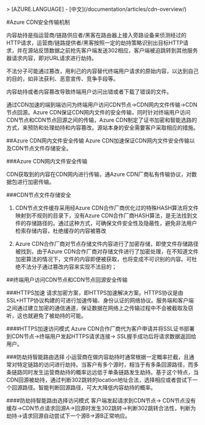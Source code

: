 <properties linkid="dev-net-common-tasks-cdn" urlDisplayName="CDN" pageTitle="Overview of Azure CDN in China - Azure feature guide" metaKeywords="Azure CDN, Azure CDN, Azure blobs, Azure caching, Azure add-ons, CDN, CDN加速, CDN服务, 主流CDN, 多场景加速, 免费CDN, CDN网站加速, 网站加速, 网页加速, 静态加速, 下载加速, VOD加速, 流媒体直播加速, 云服务,  存储账户,缓存刷新, 回源, 云加速, 加速效果, 节点, 流量, CNAME, 带宽, 网速, 防盗链,https加速, 低成本带宽, 访问加速, 小文件加速, 下载加速, 大文件加速, 流媒体加速, HTTPS安全加速, 缓存刷新, 内容预加载, 防盗链, 日志下载, CDN技术文档, CDN帮助文档, CDN FAQ" description="Learn the overview of Azure CDN, advantages, typical scenarios and key features." metaCanonical="" services="" documentationCenter=".NET" title="" authors="" solutions="" manager="" editor="" />
<tags ms.service="cdn"
    ms.date="4/7/2016"
    wacn.date="4/7/2016"
    wacn.lang="cn"
    />
> [AZURE.LANGUAGE]
- [中文](/documentation/articles/cdn-overview/)

#Azure CDN安全传输机制

内容劫持是指运营商/链路供应者/黑客在路由器上接入旁路设备来侦测经过的HTTP请求，运营商/链路提供者/黑客按照一定的劫持策略识别出目标HTTP请求，并在源站反馈数据之前抢先客户端发送302相应，客户端被迫跳转到其他服务器请求内容，即对URL请求进行劫持。

不法分子可能通过篡改，用利己的内容替代终端用户请求的原始内容，以达到自己的目的，如非法获利、恶意宣传、竞争手段等。

内容劫持或者内容篡改导致终端用户访问出错或者下载了错误的文件。

通过CDN加速的端到端访问为终端用户访问CDN节点->CDN网内文件传输->CDN节点回源。Azure CDN保证CDN网内文件的安全传输，同时针对终端用户访问CDN节点和CDN节点回源之间的传输，Azure CDN制定了证书加密和智能选路的方式，来预防和处理劫持和内容篡改。源站本身的安全需要客户采取相应的措施。

##Azure CDN网内文件安全传输
Azure CDN加速保证CDN网内文件安全传输以及CDN节点文件存储安全。

###Azure CDN网内文件安全传输

CDN获取到的内容在CDN网内进行传输，通Azure CDN厂商私有传输协议，对数据包进行加密传输。

###CDN节点文件存储安全

1.	CDN节点文件缓存采用经Azure CDN合作厂商优化过的特殊HASH算法将文件映射到不规则的目录下，没有Azure CDN合作厂商HASH算法，是无法找到文件的存储路径的。通过这种方式，可确保文件安全性及隐蔽性，避免非法用户检索存储内容，杜绝缓存的内容被篡改

2.	 Azure CDN合作厂商对节点存储文件内容进行了加密存储，即使文件存储路径被找到，由于Azure CDN合作厂商对存储文件进行了加密处理，在不知道文件加密算法的情况下，文件的内容即便被获取，也将变成不可识别的内容。可杜绝不法分子通过篡改内容来实现不法目的；


##终端用户访问CDN节点和CDN节点回源安全传输

###HTTPS加速
请求加密方案，即HTTPS加速解决方案。HTTPS协议是由SSL+HTTP协议构建的可进行加速传输、身份认证的网络协议。服务端和客户端之间通过建立加密的通信通道，保证数据在网络上之传输过程中不会被截取及窃听，这也就避免了被劫持的可能。

####HTTPS加速访问模式
Azure CDN合作厂商代为客户申请并将SSL证书部署到CDN节点->终端用户发起HTTPS请求连接-> SSL握手成功后将请求数据返回给用户。

###防劫持智能路由选择
小运营商在做内容劫持时通常根据一定概率拦截，且通常对特定链路的访问进行劫持。当客户有多个源时，相当于有多条回源路径，而多条链路同时发生运营商劫持的概率远远低于单条链路发生劫持。基于这个特点，当CDN回源被劫持，通过判断302跳转的location地址合法，选择相应或者尝试下一个回源路径。智能判断回源路径，可大大降低内容劫持的概率。

####防劫持智能路由选择访问模式
客户端发起请求到CDN节点-> CDN节点没有缓存->CDN节点请求回源A->回源时发生302跳转->判断302跳转合法性，判断为劫持->请求回源自动尝试下一个源B->源B正常响应。



